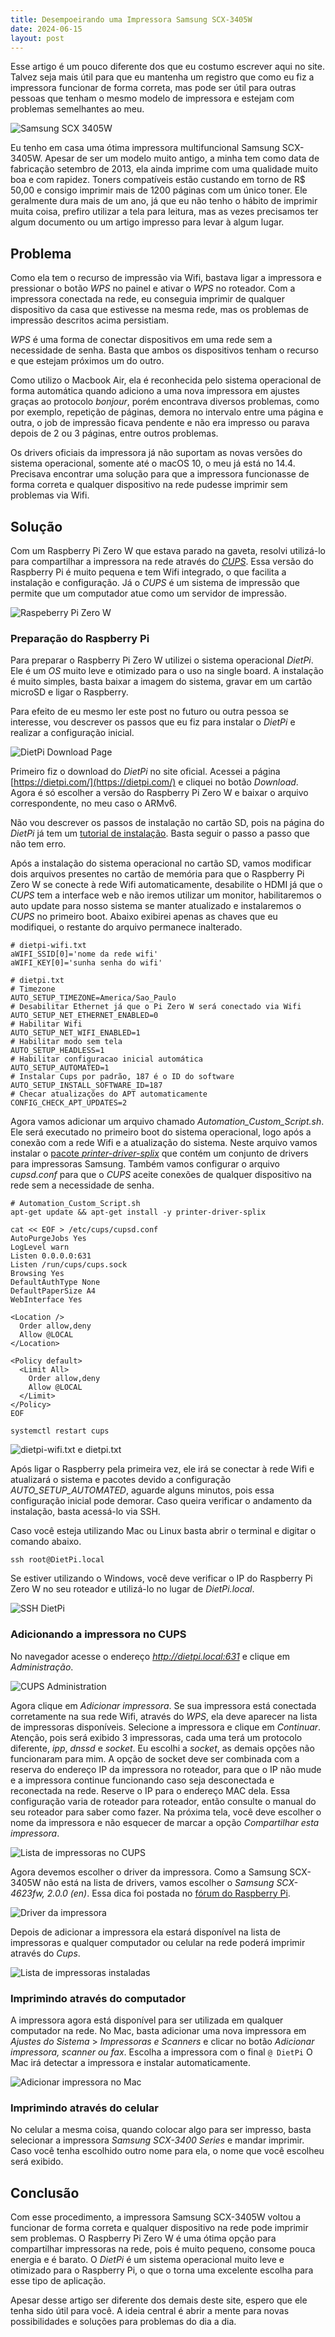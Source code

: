 ```yaml
---
title: Desempoeirando uma Impressora Samsung SCX-3405W
date: 2024-06-15
layout: post
---
```


Esse artigo é um pouco diferente dos que eu costumo escrever aqui no site. Talvez seja mais útil para que eu mantenha um registro que como eu fiz a impressora funcionar de forma correta, mas pode ser útil para outras pessoas que tenham o mesmo modelo de impressora e estejam com problemas semelhantes ao meu.

![Samsung SCX 3405W](images/samsung-scx-3405w.png)

Eu tenho em casa uma ótima impressora multifuncional Samsung SCX-3405W. Apesar de ser um modelo muito antigo, a minha tem como data de fabricação setembro de 2013, ela ainda imprime com uma qualidade muito boa e com rapidez. Toners compatíveis estão custando em torno de R$ 50,00 e consigo imprimir mais de 1200 páginas com um único toner. Ele geralmente dura mais de um ano, já que eu não tenho o hábito de imprimir muita coisa, prefiro utilizar a tela para leitura, mas as vezes precisamos ter algum documento ou um artigo impresso para levar à algum lugar.

## Problema

Como ela tem o recurso de impressão via Wifi, bastava ligar a impressora e pressionar o botão *WPS* no painel e ativar o *WPS* no roteador. Com a impressora conectada na rede, eu conseguia imprimir de qualquer dispositivo da casa que estivesse na mesma rede, mas os problemas de impressão descritos acima persistiam.

*WPS* é uma forma de conectar dispositivos em uma rede sem a necessidade de senha. Basta que ambos os dispositivos tenham o recurso e que estejam próximos um do outro.

Como utilizo o Macbook Air, ela é reconhecida pelo sistema operacional de forma automática quando adiciono a uma nova impressora em ajustes graças ao protocolo *bonjour*, porém encontrava diversos problemas, como por exemplo, repetição de páginas, demora no intervalo entre uma página e outra, o job de impressão ficava pendente e não era impresso ou parava depois de 2 ou 3 páginas, entre outros problemas.

Os drivers oficiais da impressora já não suportam as novas versões do sistema operacional, somente até o macOS 10, o meu já está no 14.4. Precisava encontrar uma solução para que a impressora funcionasse de forma correta e qualquer dispositivo na rede pudesse imprimir sem problemas via Wifi.

## Solução

Com um Raspberry Pi Zero W que estava parado na gaveta, resolvi utilizá-lo para compartilhar a impressora na rede através do [*CUPS*](https://www.cups.org). Essa versão do Raspberry Pi é muito pequena e tem Wifi integrado, o que facilita a instalação e configuração. Já o *CUPS* é um sistema de impressão que permite que um computador atue como um servidor de impressão.

![Raspeberry Pi Zero W](images/raspberry-pi-zero-w.png)

### Preparação do Raspberry Pi

Para preparar o Raspberry Pi Zero W utilizei o sistema operacional *DietPi*. Ele é um *OS* muito leve e otimizado para o uso na single board. A instalação é muito simples, basta baixar a imagem do sistema, gravar em um cartão microSD e ligar o Raspberry.

Para efeito de eu mesmo ler este post no futuro ou outra pessoa se interesse, vou descrever os passos que eu fiz para instalar o *DietPi* e realizar a configuração inicial.

![DietPi Download Page](images/dietpi-download.png)

Primeiro fiz o download do *DietPi* no site oficial. Acessei a página [https://dietpi.com/](https://dietpi.com/) e cliquei no botão *Download*. Agora é só escolher a versão do Raspberry Pi Zero W e baixar o arquivo correspondente, no meu caso o ARMv6.

Não vou descrever os passos de instalação no cartão SD, pois na página do *DietPi* já tem um [tutorial de instalação](https://dietpi.com/docs/install/). Basta seguir o passo a passo que não tem erro.

Após a instalação do sistema operacional no cartão SD, vamos modificar dois arquivos presentes no cartão de memória para que o Raspberry Pi Zero W se conecte à rede Wifi automaticamente, desabilite o HDMI já que o *CUPS* tem a interface web e não iremos utilizar um monitor, habilitaremos o auto update para nosso sistema se manter atualizado e instalaremos o *CUPS* no primeiro boot. Abaixo exibirei apenas as chaves que eu modifiquei, o restante do arquivo permanece inalterado.

```properties
# dietpi-wifi.txt
aWIFI_SSID[0]='nome da rede wifi'
aWIFI_KEY[0]='sunha senha do wifi'
```

```properties
# dietpi.txt
# Timezone
AUTO_SETUP_TIMEZONE=America/Sao_Paulo
# Desabilitar Ethernet já que o Pi Zero W será conectado via Wifi
AUTO_SETUP_NET_ETHERNET_ENABLED=0
# Habilitar Wifi
AUTO_SETUP_NET_WIFI_ENABLED=1
# Habilitar modo sem tela
AUTO_SETUP_HEADLESS=1
# Habilitar configuracao inicial automática
AUTO_SETUP_AUTOMATED=1
# Instalar Cups por padrão, 187 é o ID do software
AUTO_SETUP_INSTALL_SOFTWARE_ID=187
# Checar atualizações do APT automaticamente
CONFIG_CHECK_APT_UPDATES=2
```

Agora vamos adicionar um arquivo chamado *Automation_Custom_Script.sh*. Ele será executado no primeiro boot do sistema operacional, logo após a conexão com a rede Wifi e a atualização do sistema. Neste arquivo vamos instalar o [pacote *printer-driver-splix*](https://www.openprinting.org/driver/splix/) que contém um conjunto de drivers para impressoras Samsung. Também vamos configurar o arquivo *cupsd.conf* para que o *CUPS* aceite conexões de qualquer dispositivo na rede sem a necessidade de senha.

```shell
# Automation_Custom_Script.sh
apt-get update && apt-get install -y printer-driver-splix

cat << EOF > /etc/cups/cupsd.conf
AutoPurgeJobs Yes
LogLevel warn
Listen 0.0.0.0:631
Listen /run/cups/cups.sock
Browsing Yes
DefaultAuthType None
DefaultPaperSize A4
WebInterface Yes

<Location />
  Order allow,deny
  Allow @LOCAL
</Location>

<Policy default>
  <Limit All>
    Order allow,deny
    Allow @LOCAL
  </Limit>
</Policy>
EOF

systemctl restart cups
```

![dietpi-wifi.txt e dietpi.txt](images/dietpi-config-files.png)

Após ligar o Raspberry pela primeira vez, ele irá se conectar à rede Wifi e atualizará o sistema e pacotes devido a configuração *AUTO_SETUP_AUTOMATED*, aguarde alguns minutos, pois essa configuração inicial pode demorar. Caso queira verificar o andamento da instalação, basta acessá-lo via SSH.

Caso você esteja utilizando Mac ou Linux basta abrir o terminal e digitar o comando abaixo.

```shell
ssh root@DietPi.local
```

Se estiver utilizando o Windows, você deve verificar o IP do Raspberry Pi Zero W no seu roteador e utilizá-lo no lugar de *DietPi.local*.

![SSH DietPi](images/ssh-dietpi-local.png)

### Adicionando a impressora no CUPS

No navegador acesse o endereço *http://dietpi.local:631* e clique em *Administração*.

![CUPS Administration](images/cups-administration.png)

Agora clique em *Adicionar impressora*. Se sua impressora está conectada corretamente na sua rede Wifi, através do *WPS*, ela deve aparecer na lista de impressoras disponíveis. Selecione a impressora e clique em *Continuar*. Atenção, pois será exibido 3 impressoras, cada uma terá um protocolo diferente, *ipp*, *dnssd* e *socket*. Eu escolhi a *socket*, as demais opções não funcionaram para mim. A opção de socket deve ser combinada com a reserva do endereço IP da impressora no roteador, para que o IP não mude e a impressora continue funcionando caso seja desconectada e reconectada na rede. Reserve o IP para o endereço MAC dela. Essa configuração varia de roteador para roteador, então consulte o manual do seu roteador para saber como fazer. Na próxima tela, você deve escolher o nome da impressora e não esquecer de marcar a opção *Compartilhar esta impressora*.

![Lista de impressoras no CUPS](images/lista-de-impressoras-cups.png)

Agora devemos escolher o driver da impressora. Como a Samsung SCX-3405W não está na lista de drivers, vamos escolher o *Samsung SCX-4623fw, 2.0.0 (en)*. Essa dica foi postada no [fórum do Raspberry Pi](https://forums.raspberrypi.com/viewtopic.php?t=99474).

![Driver da impressora](images/driver-da-impressora.png)

Depois de adicionar a impressora ela estará disponível na lista de impressoras e qualquer computador ou celular na rede poderá imprimir através do *Cups*.

![Lista de impressoras instaladas](images/lista-de-impressoras-instaladas.png)

### Imprimindo através do computador

A impressora agora está disponível para ser utilizada em qualquer computador na rede. No Mac, basta adicionar uma nova impressora em *Ajustes do Sistema* > *Impressoras e Scanners* e clicar no botão *Adicionar impressora, scanner ou fax*. Escolha a impressora com o final `@ DietPi` O Mac irá detectar a impressora e instalar automaticamente.

![Adicionar impressora no Mac](images/adicionar-impressora-no-mac.png)

### Imprimindo através do celular

No celular a mesma coisa, quando colocar algo para ser impresso, basta selecionar a impressora *Samsung SCX-3400 Series* e mandar imprimir. Caso você tenha escolhido outro nome para ela, o nome que você escolheu será exibido.

## Conclusão

Com esse procedimento, a impressora Samsung SCX-3405W voltou a funcionar de forma correta e qualquer dispositivo na rede pode imprimir sem problemas. O Raspberry Pi Zero W é uma ótima opção para compartilhar impressoras na rede, pois é muito pequeno, consome pouca energia e é barato. O *DietPi* é um sistema operacional muito leve e otimizado para o Raspberry Pi, o que o torna uma excelente escolha para esse tipo de aplicação.

Apesar desse artigo ser diferente dos demais deste site, espero que ele tenha sido útil para você. A ideia central é abrir a mente para novas possibilidades e soluções para problemas do dia a dia.
